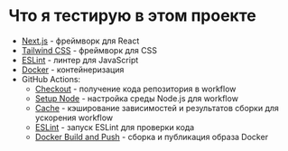 # Что я тестирую в этом проекте

* [Next.js](https://nextjs.org/) - фреймворк для React
* [Tailwind CSS](https://tailwindcss.com/) - фреймворк для CSS
* [ESLint](https://eslint.org/) - линтер для JavaScript
* [Docker](https://www.docker.com/) - контейнеризация
* GitHub Actions:
	+ [Checkout](https://github.com/actions/checkout) - получение кода репозитория в workflow
	+ [Setup Node](https://github.com/actions/setup-node) - настройка среды Node.js для workflow
	+ [Cache](https://github.com/actions/cache) - кэширование зависимостей и результатов сборки для ускорения workflow
	+ [ESLint](https://github.com/eslint/eslint) - запуск ESLint для проверки кода
	+ [Docker Build and Push](https://github.com/docker/build-push-action) - сборка и публикация образа Docker
